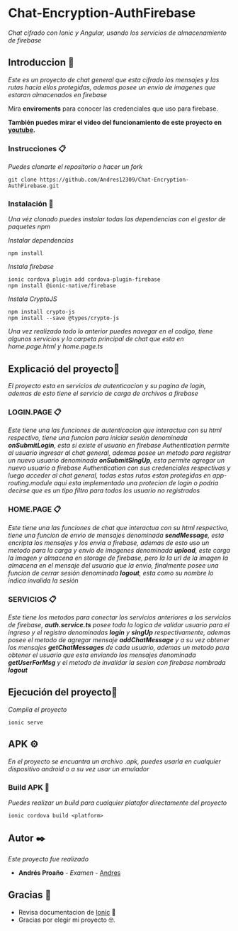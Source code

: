 # Chat-Encryption-AuthFirebase

_Chat cifrado con Ionic y Angular, usando los servicios de almacenamiento de firebase_

## Introduccion 🚀

_Este es un proyecto de chat general que esta cifrado los mensajes y las rutas hacia ellos protegidas, ademas posee un envio de imagenes que estaran almacenados en firebase_

Mira **enviroments** para conocer las credenciales que uso para firebase.

**También puedes mirar el video del funcionamiento de este proyecto en [youtube](https://youtu.be/Rd3iWXREEhs).**

### Instrucciones 📋

_Puedes clonarte el repositorio o hacer un fork_

```
git clone https://github.com/Andres12309/Chat-Encryption-AuthFirebase.git
```

### Instalación 🔧

_Una véz clonado puedes instalar todas las dependencias con el gestor de paquetes npm_

_Instalar dependencias_

```
npm install
```

_Instala firebase_

```
ionic cordova plugin add cordova-plugin-firebase
npm install @ionic-native/firebase
```

_Instala CryptoJS_

```
npm install crypto-js
npm install --save @types/crypto-js
```

_Una vez realizado todo lo anterior puedes navegar en el codigo, tiene algunos servicios y la carpeta principal de chat que esta en home.page.html y home.page.ts_

## Explicació del proyecto🔩

_El proyecto esta en servicios de autenticacion y su pagina de login, ademas de esto tiene el servicio de carga de archivos a firebase_

### LOGIN.PAGE 📋

_Este tiene una las funciones de autenticacion que interactua con su html respectivo, tiene una funcion para iniciar sesión denominada **onSubmitLogin**, esta si existe el usuario en firebase Authentication permite al usuario ingresar al chat general, ademas posee un metodo para registrar un nuevo usuario denominada **onSubmitSingUp**, esta permite agregar un nuevo usuario a firebase Authentication con sus credenciales respectivas y luego acceder al chat general, todas estas rutas estan protegidas en app-routing.module aqui esta implementado una protecion de login o podria decirse que es un tipo filtro para todos los usuario no registrados_

### HOME.PAGE 📋

_Este tiene una las funciones de chat que interactua con su html respectivo, tiene una funcion de envio de mensajes denominada **sendMessage**, esta encripta los mensajes y los envia a firebase, ademas de esto uso un metodo para la carga y envio de imagenes denominada **upload**, este carga la imagen y almacena en storage de firebase, pero la la url de la imagen la almacena en el mensaje del usuario  que la envio, finalmente posee una funcion de cerrar sesión denominada **logout**, esta como su nombre lo indica invalida la sesión_

### SERVICIOS 📋

_Este tiene los metodos para conectar los servicios anteriores a los servicios de firebase, **auth.service.ts** posee toda la logica de validar usuario para el ingreso y el registro denominadas **login** y **singUp** respectivamente, ademas posee el metodo de agregar mensaje **addChatMessage** y a su vez obtener los mensajes **getChatMessages** de cada usuario, ademas un metodo para obtener el usuario que esta enviando los mensajes denominada **getUserForMsg** y el metodo de invalidar la sesion con firebase nombrada **logout**_

## Ejecución del proyecto🔩

_Compila el proyecto_

```
ionic serve
```

## APK ⚙️

_En el proyecto se encuantra un archivo .apk, puedes usarla en cualquier dispositivo android o a su vez usar un emulador_

### Build APK 🔩

_Puedes realizar un build para cualquier platafor directamente del proyecto_

```
ionic cordova build <platform>
```

## Autor ✒️

_Este proyecto fue realizado_

* **Andrés Proaño** - *Examen* - [Andres](https://github.com/Andres12309)

## Gracias 🎁

* Revisa documentacion de [Ionic](https://ionicframework.com/docs) 📢
* Gracias por elegir mi proyecto 🤓.
